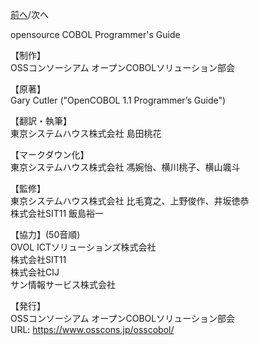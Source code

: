 <!--navi start-->
[前へ](9-2.md)/次へ
<!--navi end-->
opensource COBOL Programmer's Guide

【制作】<br>
OSSコンソーシアム オープンCOBOLソリューション部会

【原著】<br>
Gary Cutler ("OpenCOBOL 1.1 Programmer’s Guide")

【翻訳・執筆】<br>
東京システムハウス株式会社 島田桃花

【マークダウン化】<br>
東京システムハウス株式会社 馮婉怡、横川桃子、横山颯斗

【監修】<br>
東京システムハウス株式会社 比毛寛之、上野俊作、井坂徳恭<br>
株式会社SIT11 飯島裕一

【協力】(50音順)<br>
OVOL ICTソリューションズ株式会社<br>
株式会社SIT11<br>
株式会社CIJ<br>
サン情報サービス株式会社<br>

【発行】<br>
OSSコンソーシアム オープンCOBOLソリューション部会<br>
URL: https://www.osscons.jp/osscobol/
